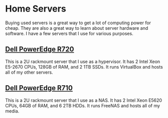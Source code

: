 # Home Servers

Buying used servers is a great way to get a lot of computing power for cheap. They are also a great way to learn about server hardware and software. I have a few servers that I use for various purposes.

## [Dell PowerEdge R720](https://www.dell.com/support/home/en-us/product-support/product/poweredge-r720/manuals)

This is a 2U rackmount server that I use as a hypervisor. It has 2 Intel Xeon E5-2670 CPUs, 128GB of RAM, and 2 1TB SSDs. It runs VirtualBox and hosts all of my other servers.

## [Dell PowerEdge R710](https://www.dell.com/support/home/en-us/product-support/product/poweredge-r710/manuals)

This is a 2U rackmount server that I use as a NAS. It has 2 Intel Xeon E5620 CPUs, 64GB of RAM, and 6 2TB HDDs. It runs FreeNAS and hosts all of my media.
